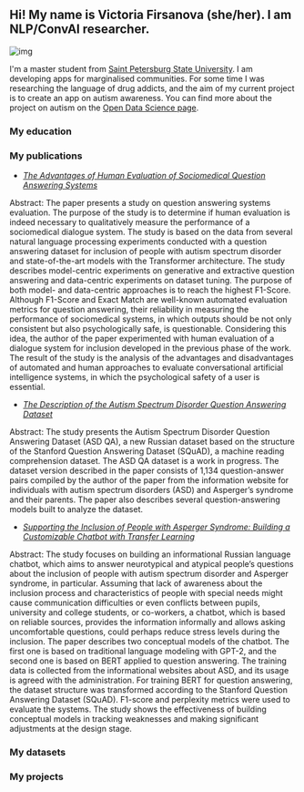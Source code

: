 ## Hi! My name  is Victoria Firsanova (she/her). I am NLP/ConvAI researcher.

![img](https://sun9-21.userapi.com/impg/7MdMt4mG-vrCDruN7qYGN5wuVT1VxTAV-sJ5DA/4LHigBKfGig.jpg?size=1200x1600&quality=95&sign=365cd6845fa8111157856fc5af417ca9&type=album)

I'm a master student from [Saint Petersburg State University](https://english.spbu.ru). I am developing apps for marginalised communities. For some time I was researching the language of drug addicts, and the aim of my current project is to create an app on autism awareness. You can find more about the project on autism on the [Open Data Science page](https://ods.ai/projects/asd_qa).

### My education



### My publications

* *[The Advantages of Human Evaluation of Sociomedical Question Answering Systems](http://www.injoit.org/index.php/j1/article/view/1227)*

Abstract: The paper presents a study on question answering systems evaluation. The purpose of the study is to determine if human evaluation is indeed necessary to qualitatively measure the performance of a sociomedical dialogue system. The study is based on the data from several natural language processing experiments conducted with a question answering dataset for inclusion of people with autism spectrum disorder and state-of-the-art models with the Transformer architecture. The study describes model-centric experiments on generative and extractive question answering and data-centric experiments on dataset tuning. The purpose of both model- and data-centric approaches is to reach the highest F1-Score. Although F1-Score and Exact Match are well-known automated evaluation metrics for question answering, their reliability in measuring the performance of sociomedical systems, in which outputs should be not only consistent but also psychologically safe, is questionable. Considering this idea, the author of the paper experimented with human evaluation of a dialogue system for inclusion developed in the previous phase of the work. The result of the study is the analysis of the advantages and disadvantages of automated and human approaches to evaluate conversational artificial intelligence systems, in which the psychological safety of a user is essential.


* *[The Description of the Autism Spectrum Disorder Question Answering Dataset](http://www.dialog-21.ru/en/dialogue2021/results/dopmat/2021/students/)*

Abstract: The study presents the Autism Spectrum Disorder Question Answering Dataset (ASD QA), a new Russian dataset based on the structure of the Stanford Question Answering Dataset (SQuAD), a machine reading comprehension dataset. The ASD QA dataset is a work in progress. The dataset version described in the paper consists of 1,134 question-answer pairs compiled by the author of the paper from the information website for individuals with autism spectrum disorders (ASD) and Asperger’s syndrome and their parents. The paper also describes several question-answering models built to analyze the dataset.

* *[Supporting the Inclusion of People with Asperger Syndrome: Building a Customizable Chatbot with Transfer Learning](https://esignals.fi/research/en/2021/01/20/supporting-the-inclusion-of-people-with-asperger-syndrome-building-a-customizable-chatbot-with-transfer-learning/)*

Abstract: The study focuses on building an informational Russian language chatbot, which aims to answer neurotypical and atypical people’s questions about the inclusion of people with autism spectrum disorder and Asperger syndrome, in particular. Assuming that lack of awareness about the inclusion process and characteristics of people with special needs might cause communication difficulties or even conflicts between pupils, university and college students, or co-workers, a chatbot, which is based on reliable sources, provides the information informally and allows asking uncomfortable questions, could perhaps reduce stress levels during the inclusion. The paper describes two conceptual models of the chatbot. The first one is based on traditional language modeling with GPT-2, and the second one is based on BERT applied to question answering. The training data is collected from the informational websites about ASD, and its usage is agreed with the administration. For training BERT for question answering, the dataset structure was transformed according to the Stanford Question Answering Dataset (SQuAD). F1-score and perplexity metrics were used to evaluate the systems. The study shows the effectiveness of building conceptual models in tracking weaknesses and making significant adjustments at the design stage.

### My datasets



### My projects
